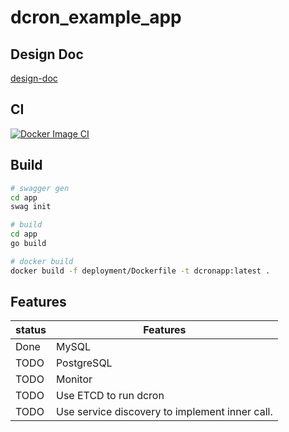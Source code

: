 # dcron_example_app

## Design Doc

[design-doc](documentation/design-doc.md)

## CI 

[![Docker Image CI](https://github.com/dxyinme/dcron_example_app/actions/workflows/docker-image.yml/badge.svg?branch=main)](https://github.com/dxyinme/dcron_example_app/actions/workflows/docker-image.yml)

## Build

```bash
# swagger gen
cd app
swag init
```

```bash
# build
cd app
go build 
```

```bash
# docker build
docker build -f deployment/Dockerfile -t dcronapp:latest .
```

## Features

 status | Features
---|---
Done|MySQL
TODO|PostgreSQL
TODO|Monitor
TODO|Use ETCD to run dcron
TODO|Use service discovery to implement inner call.

